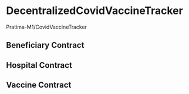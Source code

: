 # DecentralizedCovidVaccineTracker
Pratima-M1/CovidVaccineTracker
<h2>Beneficiary Contract</h2>
<h2>Hospital Contract</h2>
<h2>Vaccine Contract</h2>

